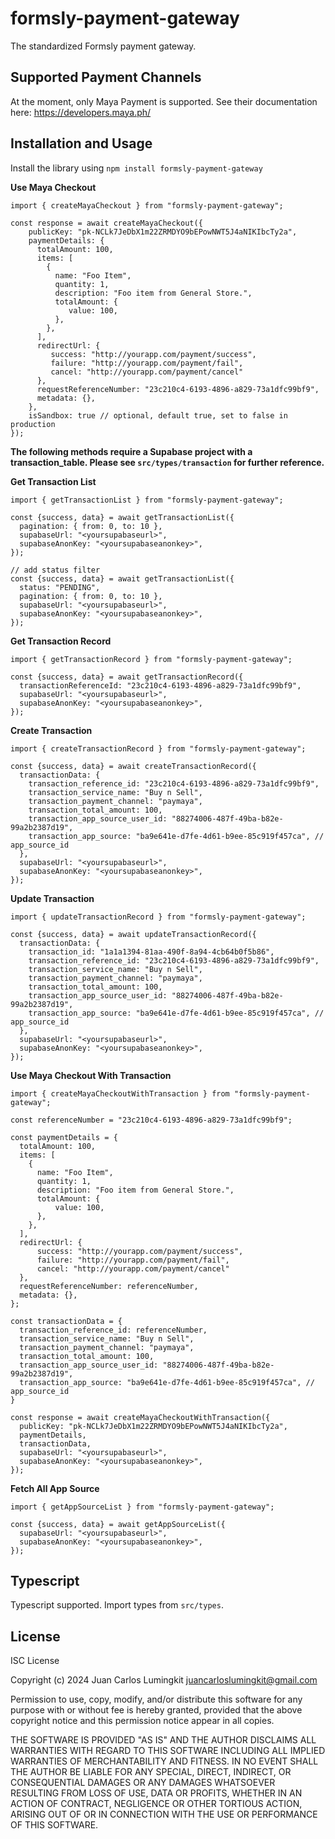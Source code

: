 # formsly-payment-gateway

The standardized Formsly payment gateway.


## Supported Payment Channels

At the moment, only Maya Payment is supported. See their documentation here: https://developers.maya.ph/

## Installation and Usage

Install the library using `npm install formsly-payment-gateway`

**Use Maya Checkout**
```
import { createMayaCheckout } from "formsly-payment-gateway";

const response = await createMayaCheckout({
    publicKey: "pk-NCLk7JeDbX1m22ZRMDYO9bEPowNWT5J4aNIKIbcTy2a",
    paymentDetails: {
      totalAmount: 100,
      items: [
        {
          name: "Foo Item",
          quantity: 1,
          description: "Foo item from General Store.",
          totalAmount: {
             value: 100,
          },
        },
      ],
      redirectUrl: {
         success: "http://yourapp.com/payment/success",
         failure: "http://yourapp.com/payment/fail",
         cancel: "http://yourapp.com/payment/cancel"
      },
      requestReferenceNumber: "23c210c4-6193-4896-a829-73a1dfc99bf9",
      metadata: {},
    },
    isSandbox: true // optional, default true, set to false in production
});
```

**The following methods require a Supabase project with a transaction_table. Please see `src/types/transaction` for further reference.**

**Get Transaction List**
```
import { getTransactionList } from "formsly-payment-gateway";

const {success, data} = await getTransactionList({
  pagination: { from: 0, to: 10 },
  supabaseUrl: "<yoursupabaseurl>",
  supabaseAnonKey: "<yoursupabaseanonkey>",
});

// add status filter
const {success, data} = await getTransactionList({
  status: "PENDING",
  pagination: { from: 0, to: 10 },
  supabaseUrl: "<yoursupabaseurl>",
  supabaseAnonKey: "<yoursupabaseanonkey>",
});
```

**Get Transaction Record**
```
import { getTransactionRecord } from "formsly-payment-gateway";

const {success, data} = await getTransactionRecord({
  transactionReferenceId: "23c210c4-6193-4896-a829-73a1dfc99bf9",
  supabaseUrl: "<yoursupabaseurl>",
  supabaseAnonKey: "<yoursupabaseanonkey>",
});
```

**Create Transaction**
```
import { createTransactionRecord } from "formsly-payment-gateway";

const {success, data} = await createTransactionRecord({
  transactionData: {
    transaction_reference_id: "23c210c4-6193-4896-a829-73a1dfc99bf9",
    transaction_service_name: "Buy n Sell",
    transaction_payment_channel: "paymaya",
    transaction_total_amount: 100,
    transaction_app_source_user_id: "88274006-487f-49ba-b82e-99a2b2387d19",
    transaction_app_source: "ba9e641e-d7fe-4d61-b9ee-85c919f457ca", // app_source_id
  },
  supabaseUrl: "<yoursupabaseurl>",
  supabaseAnonKey: "<yoursupabaseanonkey>",
});
```

**Update Transaction**
```
import { updateTransactionRecord } from "formsly-payment-gateway";

const {success, data} = await updateTransactionRecord({
  transactionData: {
    transaction_id: "1a1a1394-81aa-490f-8a94-4cb64b0f5b86",
    transaction_reference_id: "23c210c4-6193-4896-a829-73a1dfc99bf9",
    transaction_service_name: "Buy n Sell",
    transaction_payment_channel: "paymaya",
    transaction_total_amount: 100,
    transaction_app_source_user_id: "88274006-487f-49ba-b82e-99a2b2387d19",
    transaction_app_source: "ba9e641e-d7fe-4d61-b9ee-85c919f457ca", // app_source_id
  },
  supabaseUrl: "<yoursupabaseurl>",
  supabaseAnonKey: "<yoursupabaseanonkey>",
});
```

**Use Maya Checkout With Transaction**
```
import { createMayaCheckoutWithTransaction } from "formsly-payment-gateway";

const referenceNumber = "23c210c4-6193-4896-a829-73a1dfc99bf9";

const paymentDetails = {
  totalAmount: 100,
  items: [
    {
      name: "Foo Item",
      quantity: 1,
      description: "Foo item from General Store.",
      totalAmount: {
          value: 100,
      },
    },
  ],
  redirectUrl: {
      success: "http://yourapp.com/payment/success",
      failure: "http://yourapp.com/payment/fail",
      cancel: "http://yourapp.com/payment/cancel"
  },
  requestReferenceNumber: referenceNumber,
  metadata: {},
};

const transactionData = {
  transaction_reference_id: referenceNumber,
  transaction_service_name: "Buy n Sell",
  transaction_payment_channel: "paymaya",
  transaction_total_amount: 100,
  transaction_app_source_user_id: "88274006-487f-49ba-b82e-99a2b2387d19",
  transaction_app_source: "ba9e641e-d7fe-4d61-b9ee-85c919f457ca", // app_source_id
}

const response = await createMayaCheckoutWithTransaction({
  publicKey: "pk-NCLk7JeDbX1m22ZRMDYO9bEPowNWT5J4aNIKIbcTy2a",
  paymentDetails,
  transactionData,
  supabaseUrl: "<yoursupabaseurl>",
  supabaseAnonKey: "<yoursupabaseanonkey>",
});
```

**Fetch All App Source**
```
import { getAppSourceList } from "formsly-payment-gateway";

const {success, data} = await getAppSourceList({
  supabaseUrl: "<yoursupabaseurl>",
  supabaseAnonKey: "<yoursupabaseanonkey>",
});
```

## Typescript

Typescript supported. Import types from `src/types`.

## License

ISC License

Copyright (c) 2024  Juan Carlos Lumingkit <juancarloslumingkit@gmail.com>

Permission to use, copy, modify, and/or distribute this software for any purpose with or without fee is hereby granted, provided that the above copyright notice and this permission notice appear in all copies.

THE SOFTWARE IS PROVIDED "AS IS" AND THE AUTHOR DISCLAIMS ALL WARRANTIES WITH REGARD TO THIS SOFTWARE INCLUDING ALL IMPLIED WARRANTIES OF MERCHANTABILITY AND FITNESS. IN NO EVENT SHALL THE AUTHOR BE LIABLE FOR ANY SPECIAL, DIRECT, INDIRECT, OR CONSEQUENTIAL DAMAGES OR ANY DAMAGES WHATSOEVER RESULTING FROM LOSS OF USE, DATA OR PROFITS, WHETHER IN AN ACTION OF CONTRACT, NEGLIGENCE OR OTHER TORTIOUS ACTION, ARISING OUT OF OR IN CONNECTION WITH THE USE OR PERFORMANCE OF THIS SOFTWARE.
